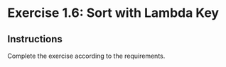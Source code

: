 # Exercise 1.6: Sort with Lambda Key

## Instructions

Complete the exercise according to the requirements.
